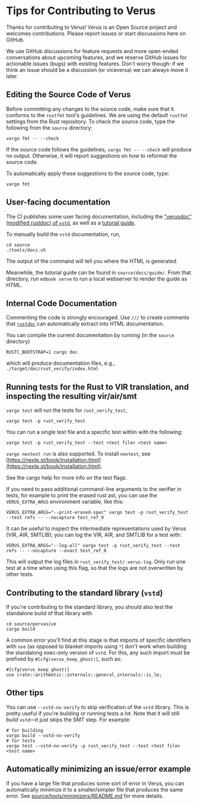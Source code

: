 # Tips for Contributing to Verus

Thanks for contributing to Verus!  Verus is an Open Source project and welcomes
contributions.  Please report issues or start discussions here on GitHub.

We use GitHub discussions for feature requests and more open-ended conversations about
upcoming features, and we reserve GitHub issues for actionable issues (bugs) with
existing features. Don't worry though: if we think an issue should be a discussion (or
viceversa) we can always move it later.

## Editing the Source Code of Verus

Before committing any changes to the source code,
make sure that it conforms to the `rustfmt` tool's guidelines.
We are using the default `rustfmt` settings from the Rust repository.
To check the source code, type the following from the `source` directory:

```
vargo fmt -- --check
```

If the source code follows the guidelines, `vargo fmt -- --check` will produce no output.
Otherwise, it will report suggestions on how to reformat the source code.

To automatically apply these suggestions to the source code, type:

```
vargo fmt
```

## User-facing documentation

The CI publishes some user facing documentation, including the ["verusdoc" (modified rustdoc) of `vstd`](https://verus-lang.github.io/verus/verusdoc/vstd/), as well as a [tutorial guide](https://verus-lang.github.io/verus/guide/).

To manually build the `vstd` documentation, run,

```
cd source
./tools/docs.sh
```

The output of the command will tell you where the HTML is generated.

Meanwhile, the tutorial guide can be found in `source/docs/guide/`. From that directory, run `mdbook serve` to run a local webserver to render the guide as HTML.

## Internal Code Documentation

Commenting the code is strongly encouraged.  Use `///` to create comments
that [`rustdoc`](https://doc.rust-lang.org/rustdoc/what-is-rustdoc.html) can
automatically extract into HTML documentation.

You can compile the current documentation by running (in the `source` directory)
```
RUSTC_BOOTSTRAP=1 cargo doc 
```
which will produce documentation files, e.g., `./target/doc/rust_verify/index.html`

## Running tests for the Rust to VIR translation, and inspecting the resulting vir/air/smt

`vargo test` will run the tests for `rust_verify_test`,

```
vargo test -p rust_verify_test
```

You can run a single test file and a specific test within with the following:

```
vargo test -p rust_verify_test --test <test file> <test name>
```

`vargo nextest run` is also supported. To install `nextest`, see [https://nexte.st/book/installation.html](https://nexte.st/book/installation.html).

See the cargo help for more info on the test flags.

If you need to pass additional command-line arguments to the verifier in tests, for example to print the
erased rust ast, you can use the `VERUS_EXTRA_ARGS` environment variable, like this:

```
VERUS_EXTRA_ARGS="--print-erased-spec" vargo test -p rust_verify_test --test refs -- --nocapture test_ref_0
```

It can be useful to inspect the intermediate representations used by Verus (VIR, AIR, SMTLIB);
you can log the VIR, AIR, and SMTLIB for a test with:

```
VERUS_EXTRA_ARGS="--log-all" vargo test -p rust_verify_test --test refs -- --nocapture --exact test_ref_0
```

This will output the log files in `rust_verify_test/.verus-log`. Only run one test at
a time when using this flag, so that the logs are not overwritten by other tests.

## Contributing to the standard library (`vstd`)

If you're contributing to the standard library, you should also test the
standalone build of that library with
```
cd source/pervasive
cargo build
```

A common error you'll find at this stage is that imports of specific
identifiers with `use` (as opposed to blanket imports using `*`) don't work
when building the standalong exec-only version of `vstd`. For this, any such
import must be prefixed by `#[cfg(verus_keep_ghost)]`, such as:
```
#[cfg(verus_keep_ghost)]
use crate::arithmetic::internals::general_internals::is_le;
```

## Other tips

You can use `--vstd-no-verify` to skip verification of the `vstd` library. This is pretty useful if you're building or running tests a lot. Note that it will still _build_ `vstd`—it just skips the SMT step. For example:

```
# for building
vargo build --vstd-no-verify
# for tests
vargo test --vstd-no-verify -p rust_verify_test --test <test file> <test name>
```


## Automatically minimizing an issue/error example

If you have a large file that produces some sort of error in Verus, you can automatically minimize it to a smaller/simpler file that produces the same error. See [source/tools/minimizers/README.md](./source/tools/minimizers/README.md) for more details.
